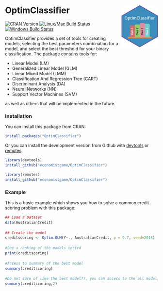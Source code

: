 # OptimClassifier <img src="man/figures/logo.png" align="right" />

[![CRAN Version](https://www.r-pkg.org/badges/version/OptimClassifier)](https://cran.r-project.org/web/packages/OptimClassifier/)
[![Linux/Mac Build Status](https://travis-ci.org/economistgame/OptimClassifier.svg?branch=master)](https://travis-ci.org/economistgame/OptimClassifier)
[![Windows Build Status](https://ci.appveyor.com/api/projects/status/f3h44m7jwr8ms9tf?svg=true)](https://ci.appveyor.com/project/economistgame/optimclassifier)

OptimClassifier provides a set of tools for creating models, selecting the best parameters combination for a model, and select the best threshold for your binary classification. The package contains tools for:

- Linear Model (LM) 
- Generalized Linear Model (GLM) 
- Linear Mixed Model (LMM) 
- Classification And Regression Tree (CART)
- Discriminant Analysis (DA)
- Neural Networks (NN)
- Support Vector Machines (SVM)

as well as others that will be implemented in the future.

### Installation

You can install this package from CRAN:

```r
install.packages("OptimClassifier")
```
Or you can install the development version from Github with [devtools](https://github.com/hadley/devtools) or [remotes](https://github.com/r-lib/remotes)

```r
library(devtools)
install_github("economistgame/OptimClassifier")
```

```r
library(remotes)
install_github("economistgame/OptimClassifier")
```

### Example

This is a basic example which shows you how to solve a common credit scoring problem with this package:

``` r
## Load a Dataset
data(AustralianCredit)

## Create the model
creditscoring <- Optim.GLM(Y~., AustralianCredit, p = 0.7, seed=2018)

#See a ranking of the models tested
print(creditscoring)

#Access to summary of the best model
summary(creditscoring)

#Do not sure of like the best model??, you can access to the all model, for example the 2nd model
summary(creditscoring,2)
 

```

